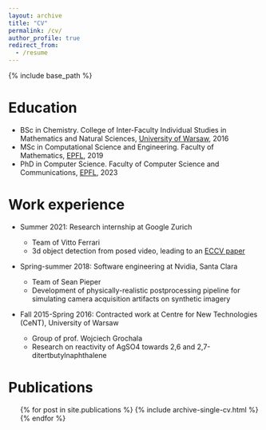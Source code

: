 ```yaml
---
layout: archive
title: "CV"
permalink: /cv/
author_profile: true
redirect_from:
  - /resume
---
```


{% include base_path %}

Education
======
* BSc in Chemistry. College of Inter-Faculty Individual Studies in Mathematics and Natural Sciences, [University of Warsaw](https://en.uw.edu.pl/), 2016
* MSc in Computational Science and Engineering. Faculty of Mathematics, [EPFL](https://www.epfl.ch/en/), 2019
* PhD in Computer Science. Faculty of Computer Science and Communications, [EPFL](https://www.epfl.ch/en/), 2023

Work experience
======
* Summer 2021: Research internship at Google Zurich
  * Team of Vitto Ferrari
  * 3d object detection from posed video, leading to an [ECCV paper](/publication/24-03-2022)

* Spring-summer 2018: Software engineering at Nvidia, Santa Clara
  * Team of Sean Pieper
  * Development of physically-realistic postprocessing pipeline for simulating camera acquisition artifacts on synthetic imagery

* Fall 2015-Spring 2016: Contracted work at Centre for New Technologies (CeNT), University of Warsaw
  * Group of prof. Wojciech Grochala
  * Research on reactivity of AgSO4 towards 2,6 and 2,7-ditertbutylnaphthalene
  
<!-- Skills
======
* Skill 1
* Skill 2
  * Sub-skill 2.1
  * Sub-skill 2.2
  * Sub-skill 2.3
* Skill 3
-->

Publications
======
  <ul>{% for post in site.publications %}
    {% include archive-single-cv.html %}
  {% endfor %}</ul>
  
<!--
Talks
======
  <ul>{% for post in site.talks %}
    {% include archive-single-talk-cv.html %}
  {% endfor %}</ul>
  
Teaching
======
  <ul>{% for post in site.teaching %}
    {% include archive-single-cv.html %}
  {% endfor %}</ul>
  
Service and leadership
======
* Currently signed in to 43 different slack teams
-->